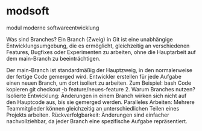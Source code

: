 # modsoft
modul moderne softwareentwicklung

Was sind Branches?
Ein Branch (Zweig) in Git ist eine unabhängige Entwicklungsumgebung, die es ermöglicht, gleichzeitig an verschiedenen Features, Bugfixes oder Experimenten zu arbeiten, ohne die Hauptarbeit auf dem main-Branch zu beeinträchtigen.

Der main-Branch ist standardmäßig der Hauptzweig, in den normalerweise der fertige Code gemerged wird.
Entwickler erstellen für jede Aufgabe einen neuen Branch, um dort isoliert zu arbeiten. Zum Beispiel:
bash
Code kopieren
git checkout -b feature/neues-feature
2. Warum Branches nutzen?
Isolierte Entwicklung: Änderungen in einem Branch wirken sich nicht auf den Hauptcode aus, bis sie gemerged werden.
Paralleles Arbeiten: Mehrere Teammitglieder können gleichzeitig an unterschiedlichen Teilen eines Projekts arbeiten.
Rückverfolgbarkeit: Änderungen sind einfacher nachvollziehbar, da jeder Branch eine spezifische Aufgabe repräsentiert.
